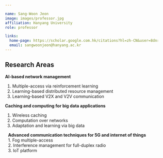 ```yaml
---

name: Sang-Woon Jeon
image: images/professor.jpg
affiliation: Hanyang University
role: professor

links:
  home-page: https://scholar.google.com.hk/citations?hl=zh-CN&user=8dnrnzsAAAAJ
  email: sangwoonjeon@hanyang.ac.kr
---
```

## Research Areas

**AI-based network management**
1. Multiple-access via reinforcement learning
2. Learning-based distributed resource management
3. Learning-based V2X and V2V communication

**Caching and computing for big data applications**
1. Wireless caching
1. Computation over networks
1. Adaptation and learning via big data

<div style="margin-left: 10px; font-weight: bold;"> Advanced communication techniques for 5G and internet of things </div>

<div style="margin-left: 10px;"> 1. Fog multiple-access </div>

<div style="margin-left: 10px;"> 2. Interference management for full-duplex radio </div>

<div style="margin-left: 10px;"> 3. IoT platform  </div>





